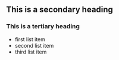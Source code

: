 ## This is a secondary heading
### This is a tertiary heading

* first list item
* second list item
* third list item

